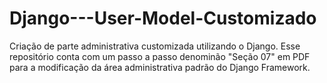 # Django---User-Model-Customizado
Criação de parte administrativa customizada utilizando o Django.
Esse repositório conta com um passo a passo denominão "Seção 07" em PDF para a modificação da área administrativa padrão do Django Framework.
